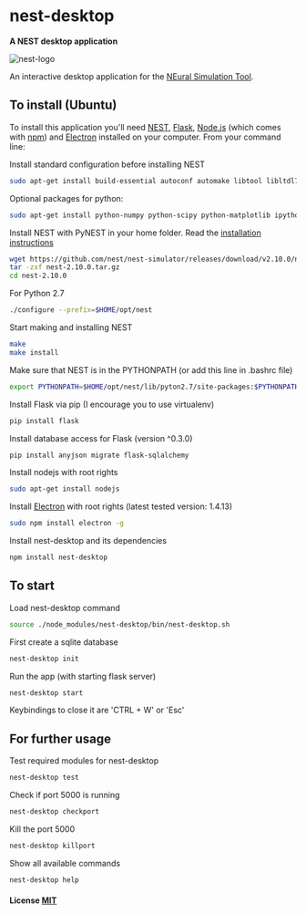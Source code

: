 # nest-desktop

**A NEST desktop application**

![nest-logo](http://www.nest-simulator.org/wp-content/uploads/2015/03/nest_logo.png)

An interactive desktop application for the [NEural Simulation Tool](http://www.nest-initiative.org/).

## To install (Ubuntu)

To install this application you'll need [NEST](http://www.nest-simulator.org/), [Flask](http://flask.pocoo.org), [Node.js](https://nodejs.org/en/download/) (which comes with [npm](http://npmjs.com)) and [Electron](http://electron.atom.io/) installed on your computer. From your command line:

Install standard configuration before installing NEST
```bash (Ubuntu)
sudo apt-get install build-essential autoconf automake libtool libltdl7-dev libreadline6-dev libncurses5-dev libgsl0-dev python-all-dev
```

Optional packages for python:
```bash (Ubuntu)
sudo apt-get install python-numpy python-scipy python-matplotlib ipython
```

Install NEST with PyNEST in your home folder.
Read the [installation instructions](http://www.nest-simulator.org/installation/)
```bash (Ubuntu)
wget https://github.com/nest/nest-simulator/releases/download/v2.10.0/nest-2.10.0.tar.gz
tar -zxf nest-2.10.0.tar.gz
cd nest-2.10.0
```

For Python 2.7
```bash (Ubuntu)
./configure --prefix=$HOME/opt/nest
```

Start making and installing NEST
```bash (Ubuntu)
make
make install
```

Make sure that NEST is in the PYTHONPATH (or add this line in .bashrc file)
```bash (Ubuntu)
export PYTHONPATH=$HOME/opt/nest/lib/pyton2.7/site-packages:$PYTHONPATH
```

Install Flask
via pip (I encourage you to use virtualenv)
```bash (Ubuntu)
pip install flask
```

Install database access for Flask (version ^0.3.0)
```bash (Ubuntu)
pip install anyjson migrate flask-sqlalchemy
```

Install nodejs with root rights
```bash (Ubuntu)
sudo apt-get install nodejs
```

Install [Electron](https://github.com/electron/electron) with root rights (latest tested version: 1.4.13)
```bash (Ubuntu)
sudo npm install electron -g
```

Install nest-desktop and its dependencies
```bash (Ubuntu)
npm install nest-desktop
```

## To start
Load nest-desktop command
```bash (Ubuntu)
source ./node_modules/nest-desktop/bin/nest-desktop.sh
```

First create a sqlite database
```bash (Ubuntu)
nest-desktop init
```

Run the app (with starting flask server)
```bash (Ubuntu)
nest-desktop start
```
Keybindings to close it are 'CTRL + W' or 'Esc'

## For further usage

Test required modules for nest-desktop
```bash (Ubuntu)
nest-desktop test
```

Check if port 5000 is running
```bash (Ubuntu)
nest-desktop checkport
```

Kill the port 5000
```bash (Ubuntu)
nest-desktop killport
```

Show all available commands
```bash (Ubuntu)
nest-desktop help
```

#### License [MIT](LICENSE)
